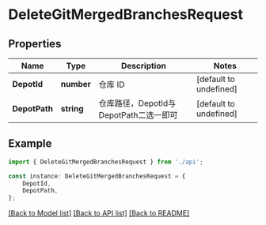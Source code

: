 # DeleteGitMergedBranchesRequest


## Properties

Name | Type | Description | Notes
------------ | ------------- | ------------- | -------------
**DepotId** | **number** | 仓库 ID | [default to undefined]
**DepotPath** | **string** | 仓库路径，DepotId与DepotPath二选一即可 | [default to undefined]

## Example

```typescript
import { DeleteGitMergedBranchesRequest } from './api';

const instance: DeleteGitMergedBranchesRequest = {
    DepotId,
    DepotPath,
};
```

[[Back to Model list]](../README.md#documentation-for-models) [[Back to API list]](../README.md#documentation-for-api-endpoints) [[Back to README]](../README.md)
